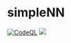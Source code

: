 # simpleNN
[![CodeQL](https://github.com/solaris0051/simpleNN/actions/workflows/codeql.yml/badge.svg)](https://github.com/solaris0051/simpleNN/actions/workflows/codeql.yml)
[![](https://colab.research.google.com/assets/colab-badge.svg)](https://colab.research.google.com/drive/1n8wJW_7hVlCKC9smm0jUNxxa_QrAxpO7?usp=sharing)
